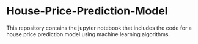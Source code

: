 # House-Price-Prediction-Model
This repository contains the jupyter notebook that includes the code for a house price prediction model using machine learning algorithms.  
